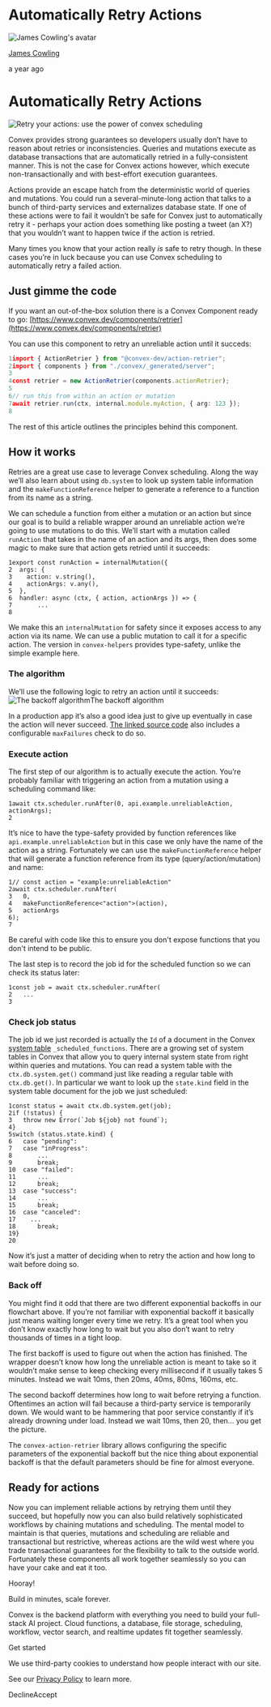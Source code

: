 # Automatically Retry Actions

![James Cowling's avatar](https://stack.convex.dev/_next/image?url=https%3A%2F%2Fcdn.sanity.io%2Fimages%2Fts10onj4%2Fproduction%2F0d9c8f867a3ecac0ce8efe417583dbab8ce458b3-400x400.jpg&w=3840&q=75)

[James Cowling](https://stack.convex.dev/author/james-cowling)

a year ago

# Automatically Retry Actions

![Retry your actions: use the power of convex scheduling](https://stack.convex.dev/_next/image?url=https%3A%2F%2Fcdn.sanity.io%2Fimages%2Fts10onj4%2Fproduction%2F4c758d0a8ec559124d8f95014a7fd0ff8cec24c6-2877x1911.png&w=3840&q=75)

Convex provides strong guarantees so developers usually don’t have to reason about retries or inconsistencies. Queries and mutations execute as database transactions that are automatically retried in a fully-consistent manner. This is not the case for Convex actions however, which execute non-transactionally and with best-effort execution guarantees.

Actions provide an escape hatch from the deterministic world of queries and mutations. You could run a several-minute-long action that talks to a bunch of third-party services and externalizes database state. If one of these actions were to fail it wouldn’t be safe for Convex just to automatically retry it - perhaps your action does something like posting a tweet (an X?) that you wouldn’t want to happen twice if the action is retried.

Many times you know that your action really _is_ safe to retry though. In these cases you’re in luck because you can use Convex scheduling to automatically retry a failed action.

## Just gimme the code

If you want an out-of-the-box solution there is a Convex Component ready to go:
[https://www.convex.dev/components/retrier](https://www.convex.dev/components/retrier)

You can use this component to retry an unreliable action until it succeds:

```ts
1import { ActionRetrier } from "@convex-dev/action-retrier";
2import { components } from "./convex/_generated/server";
3
4const retrier = new ActionRetrier(components.actionRetrier);
5
6// run this from within an action or mutation
7await retrier.run(ctx, internal.module.myAction, { arg: 123 });
8
```

The rest of this article outlines the principles behind this component.

## How it works

Retries are a great use case to leverage Convex scheduling. Along the way we’ll also learn about using `db.system` to look up system table information and the `makeFunctionReference` helper to generate a reference to a function from its name as a string.

We can schedule a function from either a mutation or an action but since our goal is to build a reliable wrapper around an unreliable action we’re going to use mutations to do this. We’ll start with a mutation called `runAction` that takes in the name of an action and its args, then does some magic to make sure that action gets retried until it succeeds:

```tsx
1export const runAction = internalMutation({
2  args: {
3    action: v.string(),
4    actionArgs: v.any(),
5  },
6  handler: async (ctx, { action, actionArgs }) => {
7		...
8
```

We make this an `internalMutation` for safety since it exposes access to any action via its name. We can use a public mutation to call it for a specific action. The version in `convex-helpers` provides type-safety, unlike the simple example here.

### The algorithm

We’ll use the following logic to retry an action until it succeeds:
![The backoff algorithm](https://stack.convex.dev/_next/image?url=https%3A%2F%2Fcdn.sanity.io%2Fimages%2Fts10onj4%2Fproduction%2F4523ce713f9881a60b23fd114bb610efce03fd2c-1186x1333.png&w=3840&q=75)The backoff algorithm

In a production app it’s also a good idea just to give up eventually in case the action will never succeed. [The linked source code](https://github.com/JamesCowling/convex-action-retrier/blob/main/convex/retrier.ts) also includes a configurable `maxFailures` check to do so.

### Execute action

The first step of our algorithm is to actually execute the action. You’re probably familiar with triggering an action from a mutation using a scheduling command like:

```tsx
1await ctx.scheduler.runAfter(0, api.example.unreliableAction, actionArgs);
2
```

It’s nice to have the type-safety provided by function references like `api.example.unreliableAction` but in this case we only have the name of the action as a string. Fortunately we can use the `makeFunctionReference` helper that will generate a function reference from its type (query/action/mutation) and name:

```tsx
1// const action = "example:unreliableAction"
2await ctx.scheduler.runAfter(
3	0,
4	makeFunctionReference<"action">(action),
5	actionArgs
6);
7
```

Be careful with code like this to ensure you don't expose functions that you don't intend to be public.

The last step is to record the job id for the scheduled function so we can check its status later:

```tsx
1const job = await ctx.scheduler.runAfter(
2	...
3
```

### Check job status

The job id we just recorded is actually the `Id` of a document in the Convex [system table](https://docs.convex.dev/database/advanced/system-tables) `_scheduled_functions`. There are a growing set of system tables in Convex that allow you to query internal system state from right within queries and mutations. You can read a system table with the `ctx.db.system.get()` command just like reading a regular table with `ctx.db.get()`. In particular we want to look up the `state.kind` field in the system table document for the job we just scheduled:

```tsx
1const status = await ctx.db.system.get(job);
2if (!status) {
3	throw new Error(`Job ${job} not found`);
4}
5switch (status.state.kind) {
6	case "pending":
7	case "inProgress":
8		...
9		break;
10	case "failed":
11		...
12		break;
13	case "success":
14		...
15		break;
16	case "canceled":
17	  ...
18		break;
19}
20
```

Now it’s just a matter of deciding when to retry the action and how long to wait before doing so.

### Back off

You might find it odd that there are two different exponential backoffs in our flowchart above. If you’re not familiar with exponential backoff it basically just means waiting longer every time we retry. It’s a great tool when you don’t know exactly how long to wait but you also don’t want to retry thousands of times in a tight loop.

The first backoff is used to figure out when the action has finished. The wrapper doesn’t know how long the unreliable action is meant to take so it wouldn’t make sense to keep checking every millisecond if it usually takes 5 minutes. Instead we wait 10ms, then 20ms, 40ms, 80ms, 160ms, etc.

The second backoff determines how long to wait before retrying a function. Oftentimes an action will fail because a third-party service is temporarily down. We would want to be hammering that poor service constantly if it’s already drowning under load. Instead we wait 10ms, then 20, then… you get the picture.

The `convex-action-retrier` library allows configuring the specific parameters of the exponential backoff but the nice thing about exponential backoff is that the default parameters should be fine for almost everyone.

## Ready for actions

Now you can implement reliable actions by retrying them until they succeed, but hopefully now you can also build relatively sophisticated workflows by chaining mutations and scheduling. The mental model to maintain is that queries, mutations and scheduling are reliable and transactional but restrictive, whereas actions are the wild west where you trade transactional guarantees for the flexibility to talk to the outside world. Fortunately these components all work together seamlessly so you can have your cake and eat it too.

Hooray!

Build in minutes, scale forever.

Convex is the backend platform with everything you need to build your full-stack AI project. Cloud functions, a database, file storage, scheduling, workflow, vector search, and realtime updates fit together seamlessly.

Get started

We use third-party cookies to understand how people interact with our site.

See our [Privacy Policy](https://www.convex.dev/legal/privacy/) to learn more.

DeclineAccept